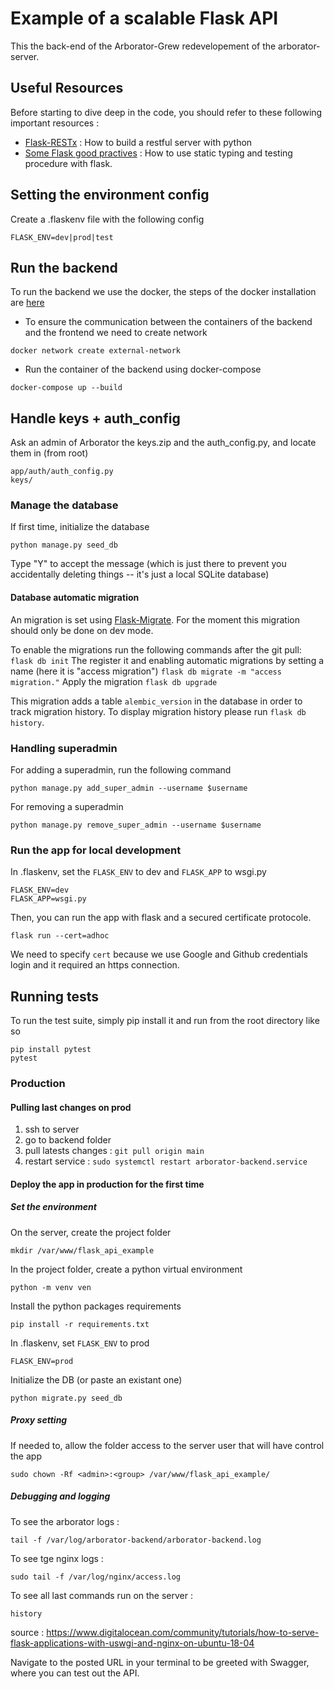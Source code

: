# Example of a scalable Flask API

This the back-end of the Arborator-Grew redevelopement of the arborator-server.

## Useful Resources
Before starting to dive deep in the code, you should refer to these following important resources :
- [Flask-RESTx](https://flask-restx.readthedocs.io/en/latest/) : How to build a restful server with python
- [Some Flask good practives](http://alanpryorjr.com/2019-05-20-flask-api-example/) : How to use static typing and testing procedure with flask.

## Setting the environment config
Create a .flaskenv file with the following config 
```
FLASK_ENV=dev|prod|test
```

## Run the backend
To run the backend we use the docker, the steps of the docker installation are [here](https://github.com/Arborator/arborator-frontend#1-install-docker-and-docker-compose)

- To ensure the communication between the containers of the backend and the frontend we need to create network
```
docker network create external-network
```
- Run the container of the backend using docker-compose
```
docker-compose up --build
```


## Handle keys + auth_config
Ask an admin of Arborator the keys.zip and the auth_config.py, and locate them in (from root)
```
app/auth/auth_config.py
keys/
```

### Manage the database

If first time, initialize the database

```
python manage.py seed_db
```

Type "Y" to accept the message (which is just there to prevent you accidentally deleting things -- it's just a local SQLite database)

#### Database automatic migration

An migration is set using [Flask-Migrate](https://flask-migrate.readthedocs.io/en/latest/). For the moment this migration should only be done on dev mode.

To enable the migrations run the following commands after the git pull:
```flask db init```
The register it and enabling automatic migrations by setting a name (here it is "access migration")
```flask db migrate -m "access migration."``` 
Apply the migration
```flask db upgrade```

This migration adds a table `alembic_version` in the database in order to track migration history. 
To display migration history please run `flask db history`.


### Handling superadmin
For adding a superadmin, run the following command
```
python manage.py add_super_admin --username $username
```

For removing a superadmin
```
python manage.py remove_super_admin --username $username
```


### Run the app for local development

In .flaskenv, set the `FLASK_ENV` to dev and `FLASK_APP` to wsgi.py
```
FLASK_ENV=dev
FLASK_APP=wsgi.py
```


Then, you can run the app with flask and a secured certificate protocole.
```
flask run --cert=adhoc
```
We need to specify `cert` because we use Google and Github credentials login and it required an https connection.

## Running tests

To run the test suite, simply pip install it and run from the root directory like so

```
pip install pytest
pytest
```


### Production

#### Pulling last changes on prod
1) ssh to server
2) go to backend folder
3) pull latests changes : `git pull origin main`
4) restart service : `sudo systemctl restart arborator-backend.service`
#### Deploy the app in production for the first time

##### Set the environment

On the server, create the project folder

```
mkdir /var/www/flask_api_example
```

In the project folder, create a python virtual environment
```
python -m venv ven
```

Install the python packages requirements
```
pip install -r requirements.txt
```

In .flaskenv, set `FLASK_ENV` to prod
```
FLASK_ENV=prod
```

Initialize the DB (or paste an existant one)
```
python migrate.py seed_db
```

##### Proxy setting 

If needed to, allow the folder access to the server user that will have control the app
```
sudo chown -Rf <admin>:<group> /var/www/flask_api_example/
```

##### Debugging and logging
To see the arborator logs : 
```
tail -f /var/log/arborator-backend/arborator-backend.log
```
To see tge nginx logs :
```
sudo tail -f /var/log/nginx/access.log
```
To see all last commands run on the server :
```
history
```


source : https://www.digitalocean.com/community/tutorials/how-to-serve-flask-applications-with-uswgi-and-nginx-on-ubuntu-18-04

Navigate to the posted URL in your terminal to be greeted with Swagger, where you can test out the API.


